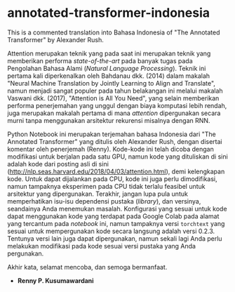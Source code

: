 # annotated-transformer-indonesia
This is a commented translation into Bahasa Indonesia of "The Annotated Transformer" by Alexander Rush.

Attention merupakan teknik yang pada saat ini merupakan teknik yang memberikan performa *state-of-the-art* pada banyak tugas pada Pengolahan Bahasa Alami (*Natural Language Processing*). Teknik ini pertama kali diperkenalkan oleh Bahdanau dkk. (2014) dalam makalah "Neural Machine Translation by Jointly Learning to Align and Translate", namun menjadi sangat populer pada tahun belakangan ini melalui makalah Vaswani dkk. (2017), "Attention is All You Need", yang selain memberikan performa penerjemahan yang unggul dengan biaya komputasi lebih rendah, juga merupakan makalah pertama di mana *attention* dipergunakan secara murni tanpa menggunakan arsitektur rekurensi misalnya dengan RNN.

Python Notebook ini merupakan terjemahan bahasa Indonesia dari "The Annotated Transformer" yang ditulis oleh Alexander Rush, dengan disertai komentar oleh penerjemah (Renny). Kode-kode ini telah dicoba dengan modifikasi untuk berjalan pada satu GPU, namun kode yang dituliskan di sini adalah kode dari posting asli di sini (http://nlp.seas.harvard.edu/2018/04/03/attention.html), demi kelengkapan kode. Untuk dapat dijalankan pada CPU, kode ini juga perlu dimodifikasi, namun tampaknya eksperimen pada CPU tidak terlalu feasibel untuk arsitektur yang dipergunakan. Terakhir, jangan lupa pula untuk memperhatikan isu-isu dependensi pustaka (*library*), dan versinya, seandainya Anda menemukan masalah. Konfigurasi yang sesuai untuk kode dapat menggunakan kode yang terdapat pada Google Colab pada alamat yang tercantum pada *notebook* ini, namun tampaknya versi `torchtext` yang sesuai untuk mempergunakan kode secara langsung adalah versi 0.2.3. Tentunya versi lain juga dapat dipergunakan, namun sekali lagi Anda perlu melakukan modifikasi pada kode sesuai versi pustaka yang Anda pergunakan.

Akhir kata, selamat mencoba, dan semoga bermanfaat.


- **Renny P. Kusumawardani**
